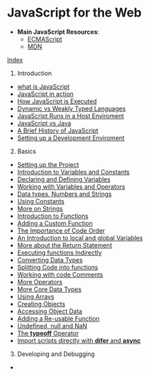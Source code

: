 # JavaScript for the Web

- **Main JavaScript Resources**: 
  - [ECMAScript](http://ecma-international.org/ecma-402/)
  - [MDN](https://developer.mozilla.org/en-US/docs/Web/JavaScript/Reference/Global_Objects)

 [Index](./README.md)

1. Introduction
  - [what is JavaScript](./01_Introduction/01.1_README.md)
  - [JavaScript in action](./01_Introduction/01.2_README.md)
  - [How JavaScript is Executed](./01_Introduction/01.3_README.md)
  - [Dynamic vs Weakly Typed Languages](./01_Introduction/01.4_README.md)
  - [JavaScript Runs in a Host Enviroment](./02_Introduction/01.5_README.md)
  - [JavaScript vs Java](./01_Introduction/01.6_README.md)
  - [A Brief History of JavaScript](./01_Introduction/01.7_README.md)
  - [Setting up a Development Enviroment](./01_Introduction/01.8_README.md)
2. Basics
  - [Setting up the Project](./02_Basics/02.01_README.md)
  - [Introduction to Variables and Constants](./02_Basics/02.02_README.md)
  - [Declaring and Defining Variables](./02_Basics/02.03_README.md)
  - [Working with Variables and Operators](./02_Basics/02.04_README.md)
  - [Data types, Numbers and Strings](./02_Basics/02.05_README.md)
  - [Using Constants](./02_Basics/02.06_README.md)
  - [More on Strings](./02_Basics/02.07_README.md)
  - [Introduction to Functions](./02_Basics/02.08_README.md)
  - [Adding a Custom Function](./02_Basics/02.09_README.md)
  - [The Importance of Code Order](./02_Basics/02.11_README.md)
  - [An Introduction to local and global Variables](./02_Basics/02.12_README.md)
  - [More about the Return Statement](./02_Basics/02.13_README.md)
  - [Executing functions Indirectly](./02_Basics/02.14_README.md)
  - [Converting Data Types](./02_Basics/02.15_README.md)
  - [Splitting Code into functions](./02_Basics/02.16_README.md)
  - [Working with code Comments](./02_Basics/02.17_README.md)
  - [More Operators](./02_Basics/02.18_README.md)
  - [More Core Data Types](./02_Basics/02.19_README.md)
  - [Using Arrays](./02_Basics/02.20_README.md)
  - [Creating Objects](./02_Basics/02.21_README.md)
  - [Accessing Object Data](./02_Basics/02.22_README.md)
  - [Adding a Re-usable Function](./02_Basics/02.23_README.md)
  - [Undefined, null and NaN](./02_Basics/02.24_README.md)
  - [The **typeoff** Operator](./02_Basics/02.25_README.md)
  - [Import scripts directly with **difer** and **async**](./02_Basics/02.26_README.md)
3. Developing and Debugging 
  - 
